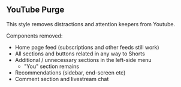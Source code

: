 ## YouTube Purge

This style removes distractions and attention keepers from Youtube.

Components removed:
- Home page feed (subscriptions and other feeds still work)
- All sections and buttons related in any way to Shorts
- Additional / unnecessary sections in the left-side menu
  - "You" section remains
- Recommendations (sidebar, end-screen etc)
- Comment section and livestream chat
